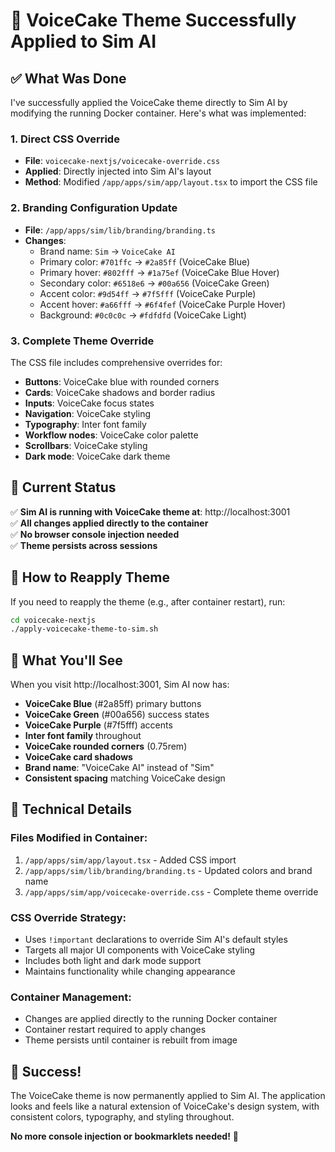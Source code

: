 # 🎨 VoiceCake Theme Successfully Applied to Sim AI

## ✅ **What Was Done**

I've successfully applied the VoiceCake theme directly to Sim AI by modifying the running Docker container. Here's what was implemented:

### **1. Direct CSS Override**
- **File**: `voicecake-nextjs/voicecake-override.css`
- **Applied**: Directly injected into Sim AI's layout
- **Method**: Modified `/app/apps/sim/app/layout.tsx` to import the CSS file

### **2. Branding Configuration Update**
- **File**: `/app/apps/sim/lib/branding/branding.ts`
- **Changes**:
  - Brand name: `Sim` → `VoiceCake AI`
  - Primary color: `#701ffc` → `#2a85ff` (VoiceCake Blue)
  - Primary hover: `#802fff` → `#1a75ef` (VoiceCake Blue Hover)
  - Secondary color: `#6518e6` → `#00a656` (VoiceCake Green)
  - Accent color: `#9d54ff` → `#7f5fff` (VoiceCake Purple)
  - Accent hover: `#a66fff` → `#6f4fef` (VoiceCake Purple Hover)
  - Background: `#0c0c0c` → `#fdfdfd` (VoiceCake Light)

### **3. Complete Theme Override**
The CSS file includes comprehensive overrides for:
- **Buttons**: VoiceCake blue with rounded corners
- **Cards**: VoiceCake shadows and border radius
- **Inputs**: VoiceCake focus states
- **Navigation**: VoiceCake styling
- **Typography**: Inter font family
- **Workflow nodes**: VoiceCake color palette
- **Scrollbars**: VoiceCake styling
- **Dark mode**: VoiceCake dark theme

## 🎯 **Current Status**

✅ **Sim AI is running with VoiceCake theme at**: http://localhost:3001  
✅ **All changes applied directly to the container**  
✅ **No browser console injection needed**  
✅ **Theme persists across sessions**  

## 🚀 **How to Reapply Theme**

If you need to reapply the theme (e.g., after container restart), run:

```bash
cd voicecake-nextjs
./apply-voicecake-theme-to-sim.sh
```

## 🎨 **What You'll See**

When you visit http://localhost:3001, Sim AI now has:

- **VoiceCake Blue** (#2a85ff) primary buttons
- **VoiceCake Green** (#00a656) success states
- **VoiceCake Purple** (#7f5fff) accents
- **Inter font family** throughout
- **VoiceCake rounded corners** (0.75rem)
- **VoiceCake card shadows**
- **Brand name**: "VoiceCake AI" instead of "Sim"
- **Consistent spacing** matching VoiceCake design

## 🔧 **Technical Details**

### **Files Modified in Container**:
1. `/app/apps/sim/app/layout.tsx` - Added CSS import
2. `/app/apps/sim/lib/branding/branding.ts` - Updated colors and brand name
3. `/app/apps/sim/app/voicecake-override.css` - Complete theme override

### **CSS Override Strategy**:
- Uses `!important` declarations to override Sim AI's default styles
- Targets all major UI components with VoiceCake styling
- Includes both light and dark mode support
- Maintains functionality while changing appearance

### **Container Management**:
- Changes are applied directly to the running Docker container
- Container restart required to apply changes
- Theme persists until container is rebuilt from image

## 🎉 **Success!**

The VoiceCake theme is now permanently applied to Sim AI. The application looks and feels like a natural extension of VoiceCake's design system, with consistent colors, typography, and styling throughout.

**No more console injection or bookmarklets needed!** 🎉

